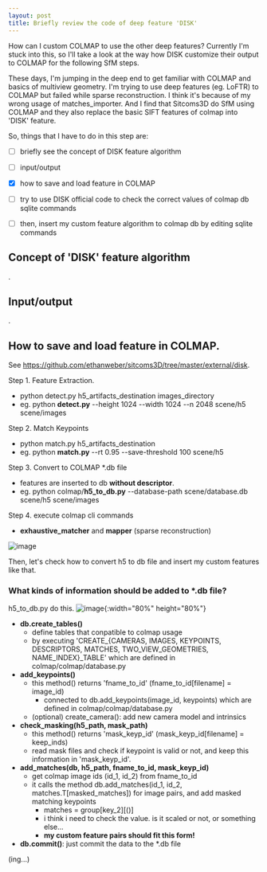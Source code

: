 ```yaml
---
layout: post
title: Briefly review the code of deep feature 'DISK'
---
```


How can I custom COLMAP to use the other deep features? Currently I'm stuck into this, so I'll take a look at the way how DISK customize their output to COLMAP for the following SfM steps.




These days, I'm jumping in the deep end to get familiar with COLMAP and basics of multiview geometry.
I'm trying to use deep features (eg. LoFTR) to COLMAP but failed while sparse reconstruction. I think it's because of my wrong usage of matches_importer.
And I find that Sitcoms3D do SfM using COLMAP and they also replace the basic SIFT features of colmap into 'DISK' feature.

So, things that I have to do in this step are:
- [ ] briefly see the concept of DISK feature algorithm
- [ ] input/output
- [x] how to save and load feature in COLMAP
- [ ] try to use DISK official code to check the correct values of colmap db sqlite commands
- [ ] then, insert my custom feature algorithm to colmap db by editing sqlite commands


## Concept of 'DISK' feature algorithm
.

## Input/output
.

## How to save and load feature in COLMAP.
See https://github.com/ethanweber/sitcoms3D/tree/master/external/disk.

Step 1. Feature Extraction.
- python detect.py h5_artifacts_destination images_directory
- eg. python **detect.py** --height 1024 --width 1024 --n 2048 scene/h5 scene/images

Step 2. Match Keypoints
- python match.py h5_artifacts_destination
- eg. python **match.py** --rt 0.95 --save-threshold 100 scene/h5

Step 3. Convert to COLMAP *.db file
- features are inserted to db **without descriptor**.
- eg. python colmap/**h5_to_db.py** --database-path scene/database.db scene/h5 scene/images

Step 4. execute colmap cli commands
- **exhaustive_matcher** and **mapper** (sparse reconstruction)

![image](https://user-images.githubusercontent.com/46152199/227842755-98eef01c-58f4-4dfe-8b62-b45adf6b03b8.png)

Then, let's check how to convert h5 to db file and insert my custom features like that.

### What kinds of information should be added to *.db file?
h5_to_db.py do this.
![image](https://user-images.githubusercontent.com/46152199/227880414-0060bb63-d1b1-4090-840c-d09431cfc80c.png){:width="80%" height="80%"}
- **db.create_tables()**
  - define tables that conpatible to colmap usage
  - by executing 'CREATE_{CAMERAS, IMAGES, KEYPOINTS, DESCRIPTORS, MATCHES, TWO_VIEW_GEOMETRIES, NAME_INDEX}_TABLE' which are defined in colmap/colmap/database.py
- **add_keypoints()**
  - this method() returns 'fname_to_id' (fname_to_id[filename] = image_id)
    - connected to db.add_keypoints(image_id, keypoints) which are defined in colmap/colmap/database.py
  - (optional) create_camera(): add new camera model and intrinsics
- **check_masking(h5_path, mask_path)**
  - this method() returns 'mask_keyp_id' (mask_keyp_id[filename] = keep_inds)
  - read mask files and check if keypoint is valid or not, and keep this information in 'mask_keyp_id'.
- **add_matches(db, h5_path, fname_to_id, mask_keyp_id)**
  - get colmap image ids (id_1, id_2) from fname_to_id
  - it calls the method db.add_matches(id_1, id_2, matches.T[masked_matches]) for image pairs, and add masked matching keypoints
    - matches = group[key_2][()]
    - i think i need to check the value. is it scaled or not, or something else...
    - **my custom feature pairs should fit this form!**
- **db.commit()**: just commit the data to the *.db file

(ing...)
